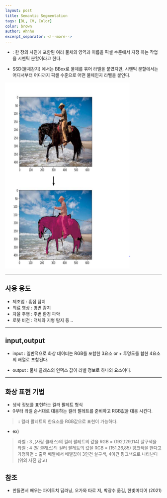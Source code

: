 ```yaml
---
layout: post
title: Semantic Segmentation
tags: [DL, CV, Color]
color: brown
author: Ahnho
excerpt_separator: <!--more-->
---
```

-  : 한 장의 사진에 포함된 여러 물체의 영역과 이름을 픽셀 수준에서 지정 하는 작업을 시멘틱 분할이라고 한다. 

- SSD(물체감지) 에서는 BBox로 물체를 묶어 라벨을 붙였지만,  시맨틱 분할에서는 어디서부터 어디까지 픽셀 수준으로 어떤 물체인지 라벨을 붙인다.

<!--more-->

<img src= "/image/SS.png" width="400px" height="600px" title="image"/>

---


## 사용 용도
- 제조업 : 흠집 탐지
- 의료 영상 : 병변 감지
- 자율 주행 : 주변 환경 파악
- 로봇 비전 : 객체와 지형 탐지 등 ..

---

## input,output

- input : 일반적으로 화상 데이터는 RGB를 포함한 3요소 or + 투명도를 합한 4요소의 배열로 포함된다.

- output :  물체 클래스의 인덱스 값이 라벨 정보로 하나의 요소이다.


---

## 화상 표현 기법

- 생삭 정보를 표현하는 컬러 팔레트 형식
- 0부터 라벨 순서대로 대응하는  컬러 팔레트를 준비하고 RGB값을 대응 시킨다.

> :: 컬러 팔레트의 한요소를 RGB값으로 표현이 가능하다.

- ex) 

> 라벨 : 3 ,(사람 클래스)의 컬러 팔레트의 값을 RGB = (192,129,114) 살구색을
> 라벨 : 4 (말 클래스)의 컬러 팔레트의 값을 RGB = (151,26,85) 핑크색을 한다고 가정하면
> :: 출력 배열에서 배열값이 3인건 살구색, 4이건 핑크색으로 나타난다 (위의 사진 참고)


## 참조

- 만들면서 배우는 파이토치 딥러닝, 오가와 타로 저, 박광수 옮김, 한빛미디어 (2021)
